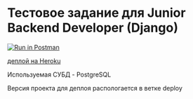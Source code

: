 # Тестовое задание для Junior Backend Developer (Django)

[![Run in Postman](https://run.pstmn.io/button.svg)](https://app.getpostman.com/run-collection/8128885-fc82472c-a8a0-4ddb-92ce-542e6c3e53dc?action=collection%2Ffork&collection-url=entityId%3D8128885-fc82472c-a8a0-4ddb-92ce-542e6c3e53dc%26entityType%3Dcollection%26workspaceId%3D71abd589-65d0-444b-b88c-3aa6bc38deed)

[деплой на Heroku](https://dry-oasis-19506.herokuapp.com/article/list/)


Используемая СУБД - PostgreSQL

Версия проекта для деплоя распологается в ветке deploy

